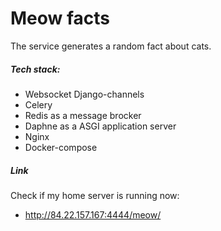 Meow facts
=====================

The service generates a random fact about cats.

##### Tech stack:
* Websocket Django-channels
* Celery
* Redis as a message brocker
* Daphne as a ASGI application server
* Nginx
* Docker-compose

##### Link 
Сheck if my home server is running now:
* http://84.22.157.167:4444/meow/
